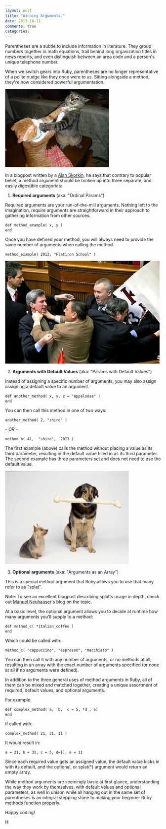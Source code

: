 ```yaml
---
layout: post
title: "Winning Arguments."
date: 2013-10-11 
comments: true
categories: 
---
```


Parentheses are a subtle to include information in literature. They group numbers together in math equations, trail behind long organization titles in news reports, and even distinguish between an area code and a person's unique telephone number. 

When we switch gears into Ruby, parentheses are no longer representative of a polite nudge like they once were to us. Sitting alongside a method, they're now considered powerful argumentation.

<!-- more -->

![Winning Arguments](/images/2013-10-11/image-1.jpg)

In a blogpost written by a [Alan Skorkin](http://www.skorks.com/2009/08/method-arguments-in-ruby/), he says that contrary to popular belief, a method argument should be broken up into three separate, and easily digestible categories: 

1. **Required arguments** (aka: "Ordinal Params")


Required arguments are your run-of-the-mill arguments. Nothing left to the imagination, require arguments are straightforward in their approach to gathering information from other sources. 

    def method_example( x, y )
    end 

Once you have defined your method, you will always need to provide the same number of arguments when calling the method. 

    method_example( 2013, "Flatiron School" ) 

![Winning Arguments](/images/2013-10-11/image-3.jpg)

2. **Arguments with Default Values** (aka: "Params with Default Values")

Instead of assigning a specific number of arguments, you may also assign assigning a default value to an argument.

    def another_method( x, y, z = "appaloosa" )
    end

You can then call this method in one of two ways:

    another_method( 2, "shire" )

 *- OR -*

    method_b( 41,  "shire",  2013 )


The first example (above) calls the method without placing a value as its third parameter, resulting in the default value filled in as its third parameter. The second example has three parameters set and does not need to use the default value.

![Winning Arguments](/images/2013-10-11/image-2.jpg)

3. **Optional arguments** (aka: "Arguments as an Array")

This is a special method argument that Ruby allows you to use that many refer to as "splat". 

Note: To see an excellent blogpost describing splat's usage in depth, check out [Manuel Neuhauser](http://manu3569.github.io/blog/2013/10/08/what-the-splat/)'s blog on the topic.

At a basic level, the optional argument allows you to decide at runtime how many arguments you'll supply to a method:

    def method_c( *italian_coffee )
    end

Which could be called with: 

    method_c( "cappuccino", "espresso", "macchiato" )

You can then call it with any number of arguments, or no methods at all, resulting in an array with the exact number of arguments specified (or none at all if no arguments were defined).

In addition to the three general uses of method arguments in Ruby, all of them can be mixed and matched together, creating a unique assortment of required, default values, and optional arguments. 

For example:

    def complex_method( a,  b,  c = 5, *d , e)
    end

If called with:

    complex_method( 21, 31, 11 )

It would result in:

    a = 21, b = 31, c = 5, d=[], e = 11

Since each required value gets an assigned value, the default value kicks in with its default, and the optional, or splat(*) argument would return an empty array. 

While method arguments are seemingly basic at first glance, understanding the way they work by themselves, with default values and optional parameters, as well in unison while all hanging out in the same set of parentheses is an integral stepping stone to making your beginner Ruby methods function properly. 

Happy coding!

H


